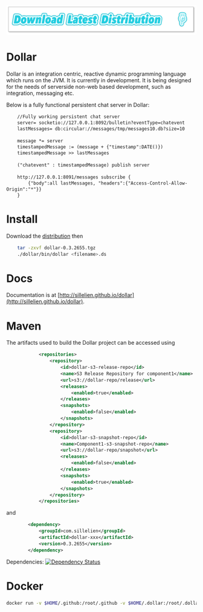 
[ ![Binary Distribution](download.png)](http://dollarscript.s3-website-eu-west-1.amazonaws.com/dist/dollar-0.3.2655.tgz)

# Dollar

Dollar is an integration centric, reactive dynamic programming language which runs on the JVM. It is currently in development.  It is being designed for the needs of serverside non-web based development, such as integration, messaging etc.

Below is a fully functional persistent chat server in Dollar:

```dollar
    //Fully working persistent chat server
    server= socketio://127.0.0.1:8092/bulletin?eventType=chatevent
    lastMessages= db:circular://messages/tmp/messages10.db?size=10

    message *= server
    timestampedMessage := (message + {"timestamp":DATE()})
    timestampedMessage >> lastMessages

    ("chatevent" : timestampedMessage) publish server

    http://127.0.0.1:8091/messages subscribe {
        {"body":all lastMessages, "headers":{"Access-Control-Allow-Origin":"*"}}
    }
```

# Install

Download the [distribution](http://dollarscript.s3-website-eu-west-1.amazonaws.com/dist/dollar-0.3.2655.tgz) then

```bash
    tar -zxvf dollar-0.3.2655.tgz
    ./dollar/bin/dollar <filename>.ds
```

# Docs

Documentation is at [http://sillelien.github.io/dollar](http://sillelien.github.io/dollar).


# Maven

The artifacts used to build the Dollar project can be accessed using

```xml
            <repositories>
                <repository>
                    <id>dollar-s3-release-repo</id>
                    <name>S3 Release Repository for component1</name>
                    <url>s3://dollar-repo/release</url>
                    <releases>
                        <enabled>true</enabled>
                    </releases>
                    <snapshots>
                        <enabled>false</enabled>
                    </snapshots>
                </repository>
                <repository>
                    <id>dollar-s3-snapshot-repo</id>
                    <name>Component1-s3-snapshot-repo</name>
                    <url>s3://dollar-repo/snapshot</url>
                    <releases>
                        <enabled>false</enabled>
                    </releases>
                    <snapshots>
                        <enabled>true</enabled>
                    </snapshots>
                </repository>
            </repositories>
```

and

```xml
        <dependency>
            <groupId>com.sillelien</groupId>
            <artifactId>dollar-xxx</artifactId>
            <version>0.3.2655</version>
        </dependency>
```


Dependencies: [![Dependency Status](https://www.versioneye.com/user/projects/54ae285534ff3e2204000002/badge.svg?style=flat)](https://www.versioneye.com/user/projects/54ae285534ff3e2204000002)



# Docker

```bash
docker run -v $HOME/.github:/root/.github -v $HOME/.dollar:/root/.dollar -v $(pwd):/build -it sillelien/dollarscript-headless:${MAJOR_VERSION}  <filename>.ds
 ```
